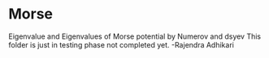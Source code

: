# Morse
Eigenvalue and Eigenvalues of Morse potential by Numerov and dsyev
This folder is just in testing phase not completed yet.
-Rajendra Adhikari
